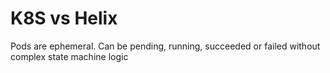 # K8S vs Helix

Pods are ephemeral.
Can be pending, running, succeeded or failed without complex state machine logic
